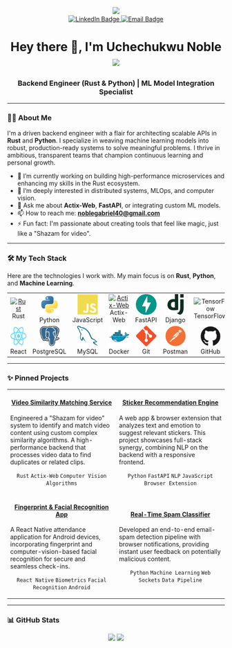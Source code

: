 <div id="header" align="center">
  <img src="https://media.giphy.com/media/M9gbBd9nbDrOTu1Mqx/giphy.gif" width="100"/>
</div>

<div id="badges" align="center">
  <a href="https://www.linkedin.com/in/noble-priest">
    <img src="https://img.shields.io/badge/LinkedIn-blue?style=for-the-badge&logo=linkedin&logoColor=white" alt="LinkedIn Badge"/>
  </a>
  <a href="mailto:noblegabriel40@gmail.com">
    <img src="https://img.shields.io/badge/Email-red?style=for-the-badge&logo=gmail&logoColor=white" alt="Email Badge"/>
  </a>
</div>

<h1 align="center">
  Hey there 👋, I'm Uchechukwu Noble
  <img src="https://media.giphy.com/media/hvRJCLFzcasrR4ia7z/giphy.gif" width="30px"/>
</h1>
<h3 align="center">Backend Engineer (Rust & Python) | ML Model Integration Specialist</h3>

---

### 👨‍💻 About Me

I'm a driven backend engineer with a flair for architecting scalable APIs in **Rust** and **Python**. I specialize in weaving machine learning models into robust, production-ready systems to solve meaningful problems. I thrive in ambitious, transparent teams that champion continuous learning and personal growth.

- 🔭 I’m currently working on building high-performance microservices and enhancing my skills in the Rust ecosystem.
- 🌱 I’m deeply interested in distributed systems, MLOps, and computer vision.
- 💬 Ask me about **Actix-Web**, **FastAPI**, or integrating custom ML models.
- 📫 How to reach me: **noblegabriel40@gmail.com**
- ⚡ Fun fact: I'm passionate about creating tools that feel like magic, just like a "Shazam for video".

---

### 🛠️ My Tech Stack

Here are the technologies I work with. My main focus is on **Rust**, **Python**, and **Machine Learning**.

<table>
  <tr>
    <td align="center" width="96">
      <a href="#macropower-tech">
        <img src="https://cdn.jsdelivr.net/gh/devicons/devicon/icons/rust/rust-original.svg" width="48" height="48" alt="Rust" />
      </a>
      <br>Rust
    </td>
    <td align="center" width="96">
      <a href="#macropower-tech">
        <img src="https://raw.githubusercontent.com/devicons/devicon/master/icons/python/python-original.svg" width="48" height="48" alt="Python" />
      </a>
      <br>Python
    </td>
    <td align="center" width="96">
      <a href="#macropower-tech">
        <img src="https://raw.githubusercontent.com/devicons/devicon/master/icons/javascript/javascript-plain.svg" width="48" height="48" alt="JavaScript" />
      </a>
      <br>JavaScript
    </td>
    <td align="center" width="96">
      <a href="#macropower-tech" >
        <img src="https://actix.rs/img/logo.png" width="48" height="48" alt="Actix-Web" />
      </a>
      <br>Actix-Web
    </td>
    <td align="center" width="96">
      <a href="#macropower-tech">
        <img src="https://raw.githubusercontent.com/devicons/devicon/master/icons/fastapi/fastapi-original.svg" width="48" height="48" alt="FastAPI" />
      </a>
      <br>FastAPI
    </td>
     <td align="center" width="96">
      <a href="#macropower-tech">
        <img src="https://raw.githubusercontent.com/devicons/devicon/master/icons/django/django-plain.svg" width="48" height="48" alt="Django" />
      </a>
      <br>Django
    </td>
    <td align="center" width="96">
        <img src="https://www.vectorlogo.zone/logos/tensorflow/tensorflow-icon.svg" width="48" height="48" alt="TensorFlow" />
      <br>TensorFlow
    </td>
  </tr>
  <tr>
    <td align="center" width="96">
      <a href="#macropower-tech">
        <img src="https://raw.githubusercontent.com/devicons/devicon/master/icons/react/react-original.svg" width="48" height="48" alt="React" />
      </a>
      <br>React
    </td>
    <td align="center" width="96">
      <a href="#macropower-tech">
        <img src="https://raw.githubusercontent.com/devicons/devicon/master/icons/postgresql/postgresql-original.svg" width="48" height="48" alt="PostgreSQL" />
      </a>
      <br>PostgreSQL
    </td>
    <td align="center" width="96">
      <a href="#macropower-tech">
        <img src="https://raw.githubusercontent.com/devicons/devicon/master/icons/mysql/mysql-original.svg" width="48" height="48" alt="MySQL" />
      </a>
      <br>MySQL
    </td>
    <td align="center" width="96">
      <a href="#macropower-tech">
        <img src="https://raw.githubusercontent.com/devicons/devicon/master/icons/docker/docker-original.svg" width="48" height="48" alt="Docker" />
      </a>
      <br>Docker
    </td>
    <td align="center" width="96">
      <a href="#macropower-tech">
        <img src="https://raw.githubusercontent.com/devicons/devicon/master/icons/git/git-original.svg" width="48" height="48" alt="Git" />
      </a>
      <br>Git
    </td>
     <td align="center" width="96">
      <a href="#macropower-tech">
        <img src="https://raw.githubusercontent.com/devicons/devicon/master/icons/postman/postman-original.svg" width="48" height="48" alt="Postman" />
      </a>
      <br>Postman
    </td>
     <td align="center" width="96">
      <a href="#macropower-tech">
        <img src="https://raw.githubusercontent.com/devicons/devicon/master/icons/github/github-original.svg" width="48" height="48" alt="GitHub" />
      </a>
      <br>GitHub
    </td>
  </tr>
</table>

---

### ✨ Pinned Projects

<table>
  <tr>
    <td width="50%">
      <h4 align="center"><a href="https://github.com/PRIESTCSC/YOUR-REPO-NAME">Video Similarity Matching Service</a></h4>
      <p>Engineered a "Shazam for video" system to identify and match video content using custom complex similarity algorithms. A high-performance backend that processes video data to find duplicates or related clips.</p>
      <p align="center">
        <code>Rust</code> <code>Actix-Web</code> <code>Computer Vision</code> <code>Algorithms</code>
      </p>
    </td>
    <td width="50%">
      <h4 align="center"><a href="https://github.com/PRiEsTCSC/sticker-recommendation-system">Sticker Recommendation Engine</a></h4>
      <p>A web app & browser extension that analyzes text and emotion to suggest relevant stickers. This project showcases full-stack synergy, combining NLP on the backend with a responsive frontend.</p>
      <p align="center">
        <code>Python</code> <code>FastAPI</code> <code>NLP</code> <code>JavaScript</code> <code>Browser Extension</code>
      </p>
    </td>
  </tr>
  <tr>
    <td width="50%">
      <h4 align="center"><a href="https://github.com/PRIESTCSC/YOUR-REPO-NAME">Fingerprint & Facial Recognition App</a></h4>
      <p>A React Native attendance application for Android devices, incorporating fingerprint and computer-vision-based facial recognition for secure and seamless check-ins.</p>
      <p align="center">
        <code>React Native</code> <code>Biometrics</code> <code>Facial Recognition</code> <code>Android</code>
      </p>
    </td>
    <td width="50%">
       <h4 align="center"><a href="https://github.com/PRIESTCSC/YOUR-REPO-NAME">Real-Time Spam Classifier</a></h4>
      <p>Developed an end-to-end email-spam detection pipeline with browser notifications, providing instant user feedback on potentially malicious content.</p>
      <p align="center">
        <code>Python</code> <code>Machine Learning</code> <code>Web Sockets</code> <code>Data Pipeline</code>
      </p>
    </td>
  </tr>
</table>

---

### 📊 GitHub Stats

<p align="center">
  <img width="48%" src="https://github-readme-stats.vercel.app/api?username=PRIESTCSC&show_icons=true&theme=radical&rank_icon=github" />
  <img width="48%" src="https://github-readme-stats.vercel.app/api/top-langs/?username=PRIESTCSC&layout=compact&theme=radical" />
</p>
